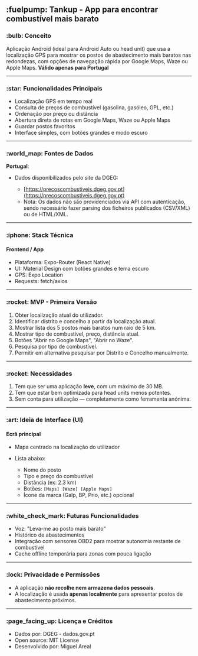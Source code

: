 ## \:fuelpump: Tankup - App para encontrar combustível mais barato

### \:bulb: Conceito

Aplicação Android (ideal para Android Auto ou head unit) que usa a localização GPS para mostrar os postos de abastecimento mais baratos nas redondezas, com opções de navegação rápida por Google Maps, Waze ou Apple Maps. **Válido apenas para Portugal**

---

### \:star: Funcionalidades Principais

* Localização GPS em tempo real
* Consulta de preços de combustível (gasolina, gasóleo, GPL, etc.)
* Ordenação por preço ou distância
* Abertura direta de rotas em Google Maps, Waze ou Apple Maps
* Guardar postos favoritos
* Interface simples, com botões grandes e modo escuro

---

### \:world\_map: Fontes de Dados

**Portugal**:

* Dados disponibilizados pelo site da DGEG:

  * [https://precoscombustiveis.dgeg.gov.pt](https://precoscombustiveis.dgeg.gov.pt)
  * Nota: Os dados não são providenciados via API com autenticação, sendo necessário fazer parsing dos ficheiros publicados (CSV/XML) ou de HTML/XML.

---

### \:iphone: Stack Técnica

#### Frontend / App

* Plataforma: Expo-Router (React Native)
* UI: Material Design com botões grandes e tema escuro
* GPS: Expo Location
* Requests: fetch/axios

---

### \:rocket: MVP - Primeira Versão

1. Obter localização atual do utilizador.
2. Identificar distrito e concelho a partir da localização atual.
3. Mostrar lista dos 5 postos mais baratos num raio de 5 km.
4. Mostrar tipo de combustível, preço, distância atual.
5. Botões "Abrir no Google Maps", "Abrir no Waze".
6. Pesquisa por tipo de combustível.
7. Permitir em alternativa pesquisar por Distrito e Concelho manualmente.

---

### \:rocket: Necessidades

1. Tem que ser uma aplicação **leve**, com um máximo de 30 MB.
2. Tem que estar bem optimizada para head units menos potentes.
3. Sem conta para utilização — completamente como ferramenta anónima.

---

### \:art: Ideia de Interface (UI)

#### Ecrã principal

* Mapa centrado na localização do utilizador
* Lista abaixo:

  * Nome do posto
  * Tipo e preço do combustível
  * Distância (ex: 2.3 km)
  * Botões: `[Maps] [Waze] [Apple Maps]`
  * Ícone da marca (Galp, BP, Prio, etc.) opcional

---

### \:white\_check\_mark: Futuras Funcionalidades

* Voz: "Leva-me ao posto mais barato"
* Histórico de abastecimentos
* Integração com sensores OBD2 para mostrar autonomia restante de combustível
* Cache offline temporária para zonas com pouca ligação

---

### \:lock: Privacidade e Permissões

* A aplicação **não recolhe nem armazena dados pessoais**.
* A localização é usada **apenas localmente** para apresentar postos de abastecimento próximos.

---

### \:page\_facing\_up: Licença e Créditos

* Dados por: DGEG - dados.gov.pt
* Open source: MIT License
* Desenvolvido por: Miguel Areal

